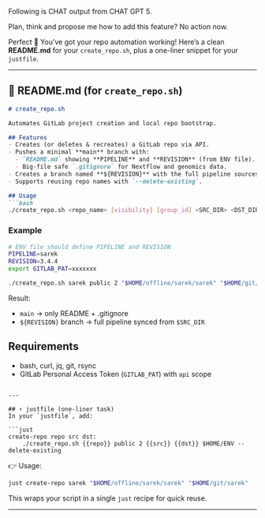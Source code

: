 Following is CHAT output from CHAT GPT 5.

Plan, think and propose me how to add this feature?
No action now.



Perfect 🚀 You’ve got your repo automation working! Here’s a clean **README.md** for your `create_repo.sh`, plus a one-liner snippet for your `justfile`.

---

## 📄 README.md (for `create_repo.sh`)

````markdown
# create_repo.sh

Automates GitLab project creation and local repo bootstrap.

## Features
- Creates (or deletes & recreates) a GitLab repo via API.
- Pushes a minimal **main** branch with:
  - `README.md` showing **PIPELINE** and **REVISION** (from ENV file).
  - Big-file safe `.gitignore` for Nextflow and genomics data.
- Creates a branch named **${REVISION}** with the full pipeline sources.
- Supports reusing repo names with `--delete-existing`.

## Usage
```bash
./create_repo.sh <repo_name> [visibility] [group_id] <SRC_DIR> <DST_DIR> [ENV_FILE] [--delete-existing]
````

### Example

```bash
# ENV file should define PIPELINE and REVISION
PIPELINE=sarek
REVISION=3.4.4
export GITLAB_PAT=xxxxxxx

./create_repo.sh sarek public 2 "$HOME/offline/sarek/sarek" "$HOME/git/sarek" "$HOME/ENV" --delete-existing
```

Result:

* `main` → only README + .gitignore
* `${REVISION}` branch → full pipeline synced from `$SRC_DIR`

## Requirements

* bash, curl, jq, git, rsync
* GitLab Personal Access Token (`GITLAB_PAT`) with `api` scope

````

---

## ⚡ justfile (one-liner task)
In your `justfile`, add:

```just
create-repo repo src dst:
    ./create_repo.sh {{repo}} public 2 {{src}} {{dst}} $HOME/ENV --delete-existing
````

👉 Usage:

```bash
just create-repo sarek "$HOME/offline/sarek/sarek" "$HOME/git/sarek"
```

This wraps your script in a single `just` recipe for quick reuse.

---

